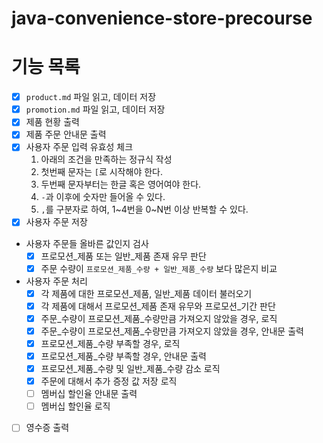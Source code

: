 # java-convenience-store-precourse

# 기능 목록

- [x] `product.md` 파일 읽고, 데이터 저장
- [x] `promotion.md` 파일 읽고, 데이터 저장
- [x] 제품 현황 출력
- [x] 제품 주문 안내문 출력
- [x] 사용자 주문 입력 유효성 체크
  1. 아래의 조건을 만족하는 정규식 작성
  2. 첫번째 문자는 `[`로 시작해야 한다. 
  3. 두번째 문자부터는 한글 혹은 영어여야 한다.
  4. `-`과 이후에 숫자만 들어올 수 있다.
  5. `,`를 구분자로 하여, 1~4번을 0~N번 이상 반복할 수 있다.
- [x] 사용자 주문 저장
- 사용자 주문들 올바른 값인지 검사
  - [x] 프로모션_제품 또는 일반_제품 존재 유무 판단
  - [x] 주문 수량이 `프로모션_제품_수량 + 일반_제품_수량` 보다 많은지 비교
- 사용자 주문 처리
  - [x] 각 제품에 대한 프로모션_제품, 일반_제품 데이터 불러오기
  - [x] 각 제품에 대해서 프로모션_제품 존재 유무와 프로모션_기간 판단
  - [x] 주문_수량이 프로모션_제품_수량만큼 가져오지 않았을 경우, 로직
  - [x] 주문_수량이 프로모션_제품_수량만큼 가져오지 않았을 경우, 안내문 출력
  - [x] 프로모션_제품_수량 부족할 경우, 로직
  - [x] 프로모션_제품_수량 부족할 경우, 안내문 출력
  - [x] 프로모션_제품_수량 및 일반_제품_수량 감소 로직
  - [x] 주문에 대해서 추가 증정 값 저장 로직
  - [ ] 멤버십 할인율 안내문 출력
  - [ ] 멤버십 할인율 로직
- [ ] 영수증 출력
